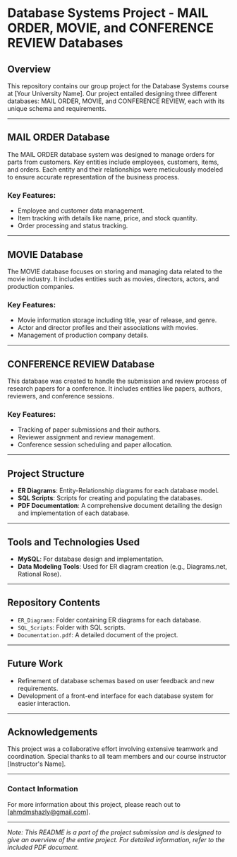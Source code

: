 # Database Systems Project - MAIL ORDER, MOVIE, and CONFERENCE REVIEW Databases

## Overview
This repository contains our group project for the Database Systems course at [Your University Name]. Our project entailed designing three different databases: MAIL ORDER, MOVIE, and CONFERENCE REVIEW, each with its unique schema and requirements.

---

## MAIL ORDER Database
The MAIL ORDER database system was designed to manage orders for parts from customers. Key entities include employees, customers, items, and orders. Each entity and their relationships were meticulously modeled to ensure accurate representation of the business process.

### Key Features:
- Employee and customer data management.
- Item tracking with details like name, price, and stock quantity.
- Order processing and status tracking.

---

## MOVIE Database
The MOVIE database focuses on storing and managing data related to the movie industry. It includes entities such as movies, directors, actors, and production companies.

### Key Features:
- Movie information storage including title, year of release, and genre.
- Actor and director profiles and their associations with movies.
- Management of production company details.

---

## CONFERENCE REVIEW Database
This database was created to handle the submission and review process of research papers for a conference. It includes entities like papers, authors, reviewers, and conference sessions.

### Key Features:
- Tracking of paper submissions and their authors.
- Reviewer assignment and review management.
- Conference session scheduling and paper allocation.

---

## Project Structure
- **ER Diagrams**: Entity-Relationship diagrams for each database model.
- **SQL Scripts**: Scripts for creating and populating the databases.
- **PDF Documentation**: A comprehensive document detailing the design and implementation of each database.

---

## Tools and Technologies Used
- **MySQL**: For database design and implementation.
- **Data Modeling Tools**: Used for ER diagram creation (e.g., Diagrams.net, Rational Rose).

---

## Repository Contents
- `ER_Diagrams`: Folder containing ER diagrams for each database.
- `SQL_Scripts`: Folder with SQL scripts.
- `Documentation.pdf`: A detailed document of the project.

---

## Future Work
- Refinement of database schemas based on user feedback and new requirements.
- Development of a front-end interface for each database system for easier interaction.

---

## Acknowledgements
This project was a collaborative effort involving extensive teamwork and coordination. Special thanks to all team members and our course instructor [Instructor's Name].

---

### Contact Information
For more information about this project, please reach out to [ahmdmshazly@gmail.com].

---

*Note: This README is a part of the project submission and is designed to give an overview of the entire project. For detailed information, refer to the included PDF document.*
